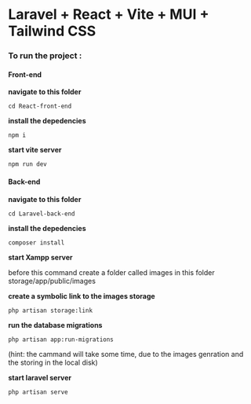 # Laravel + React + Vite + MUI + Tailwind CSS

### To run the project :

#### Front-end

**navigate to this folder**

`cd React-front-end`

**install the depedencies**

`npm i`

**start vite server**

`npm run dev`

#### Back-end

**navigate to this folder**

`cd Laravel-back-end`

**install the depedencies**

`composer install`

**start Xampp server**

before this command create a folder called images in this folder storage/app/public/images

**create a symbolic link to the images storage**

`php artisan storage:link`

**run the database migrations**

`php artisan app:run-migrations`

(hint: the cammand will take some time, due to the images genration and the storing in the local disk)

**start laravel server**

`php artisan serve`
